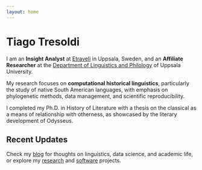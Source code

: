 ```yaml
---
layout: home
---
```


# Tiago Tresoldi

I am an **Insight Analyst** at [Etraveli](https://www.etraveli.com) in Uppsala, Sweden, and an **Affiliate Researcher** at the [Department of Linguistics and Philology](https://www.lingfil.uu.se/english/) of Uppsala University.

My research focuses on **computational historical linguistics**, particularly the study of native South American languages, with emphasis on phylogenetic methods, data management, and scientific reproducibility.

I completed my Ph.D. in History of Literature with a thesis on the classical as a means of relationship with otherness, as showcased by the literary development of Odysseus.

## Recent Updates

Check my [blog](/blog/) for thoughts on linguistics, data science, and academic life, or explore my [research](/research/) and [software](/software/) projects.
